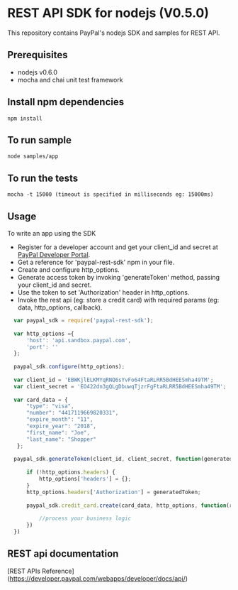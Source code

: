 REST API SDK for nodejs (V0.5.0)
================================

This repository contains PayPal's nodejs SDK and samples for REST API.

Prerequisites
-------------

  * nodejs v0.6.0
  * mocha and chai unit test framework

Install npm dependencies
------------------------

    npm install

To run sample
------------------

	node samples/app

To run the tests
-----------------

	mocha -t 15000 (timeout is specified in milliseconds eg: 15000ms)
       
Usage
-----

To write an app using the SDK
	
  * Register for a developer account and get your client_id and secret at [PayPal Developer Portal](https://developer.paypal.com).
  * Get a reference for 'paypal-rest-sdk' npm in your file.
  * Create and configure http_options.  
  * Generate access token by invoking 'generateToken' method, passing your client_id and secret.
  * Use the token to set 'Authorization' header in http_options. 
  * Invoke the rest api (eg: store a credit card) with required params (eg: data, http_options, callback).

  ```js 
    var paypal_sdk = require('paypal-rest-sdk');
		
	var http_options ={
		'host': 'api.sandbox.paypal.com',
		'port': ''
	};
	
	paypal_sdk.configure(http_options);
		
	var client_id = 'EBWKjlELKMYqRNQ6sYvFo64FtaRLRR5BdHEESmha49TM';
	var client_secret = 'EO422dn3gQLgDbuwqTjzrFgFtaRLRR5BdHEESmha49TM';
	
	var card_data = {
	 	"type": "visa",
	 	"number": "4417119669820331",
	 	"expire_month": "11",
	 	"expire_year": "2018",
	 	"first_name": "Joe",
	 	"last_name": "Shopper"
	 };
 	
	paypal_sdk.generateToken(client_id, client_secret, function(generatedToken) {
		
		if (!http_options.headers) {
			http_options['headers'] = {};
		}
		http_options.headers['Authorization'] = generatedToken;
		
		paypal_sdk.credit_card.create(card_data, http_options, function(res,err){
			
			//process your business logic 
		})
	})
  ```

REST api documentation
----------------------

   [REST APIs Reference] (https://developer.paypal.com/webapps/developer/docs/api/)
   

